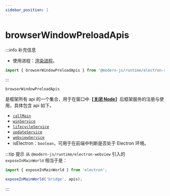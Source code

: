 ```yaml
---
sidebar_position: 1
---
```


# browserWindowPreloadApis

:::info 补充信息
* 使用进程：[渲染进程](/docs/guides/features/electron/basic#渲染进程)。

```ts
import { browserWindowPreloadApis } from '@modern-js/runtime/electron-render';
```
:::

`browserWindowPreloadApis`

是框架所有 api 的一个集合，用于在窗口中【[**关闭 Node**](/docs/guides/features/electron/develop)】后框架服务的注册与使用，具体包含 api 如下。
- [`callMain`](/docs/apis/runtime/electron/render-process/call-main)
- [`winService`](/docs/apis/runtime/electron/render-process/win-service)
- [`lifecycleService`](/docs/apis/runtime/electron/render-process/lifecycle-service)
- [`updateService`](/docs/apis/runtime/electron/render-process/update-service)
- [`webviewService`](/docs/apis/runtime/electron/render-process/webview-service)
- isElectron：`boolean`，可用于在前端中判断是否处于 Electron 环境。

:::tip 提示
从 `@modern-js/runtime/electron-webview` 引入的 `exposeInMainWorld` 相当于是：
```ts
import { exposeInMainWorld } from 'electron';

exposeInMainWorld('bridge', apis);
```
:::
